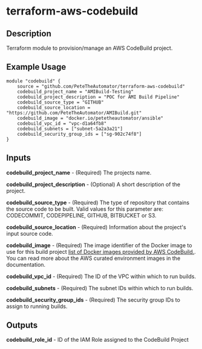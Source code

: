 terraform-aws-codebuild
=======================

Description
-----------

Terraform module to provision/manage an AWS CodeBuild project.


Example Usage
-------------

```
module "codebuild" {
    source = "github.com/PeteTheAutomator/terraform-aws-codebuild"
    codebuild_project_name = "AMIBuild-Testing"
    codebuild_project_description = "POC for AMI Build Pipeline"
    codebuild_source_type = "GITHUB"
    codebuild_source_location = "https://github.com/PeteTheAutomator/AMIBuild.git"
    codebuild_image = "docker.io/petetheautomator/ansible"
    codebuild_vpc_id = "vpc-d1a64fb8"
    codebuild_subnets = ["subnet-5a2a3a21"]
    codebuild_security_group_ids = ["sg-902c74f8"]
}
```

Inputs
------

**codebuild_project_name** - (Required) The projects name.

**codebuild_project_description** - (Optional) A short description of the project.

**codebuild_source_type** - (Required) The type of repository that contains the source code to be built. Valid values for this parameter are: CODECOMMIT, CODEPIPELINE, GITHUB, BITBUCKET or S3.

**codebuild_source_location** - (Required) Information about the project's input source code.

**codebuild_image** -  (Required) The image identifier of the Docker image to use for this build project [list of Docker images provided by AWS CodeBuild.](https://docs.aws.amazon.com/codebuild/latest/userguide/build-env-ref-available.html). You can read more about the AWS curated environment images in the documentation.

**codebuild_vpc_id** - (Required) The ID of the VPC within which to run builds.

**codebuild_subnets** - (Required) The subnet IDs within which to run builds.

**codebuild_security_group_ids** - (Required) The security group IDs to assign to running builds.


Outputs
-------

**codebuild_role_id** - ID of the IAM Role assigned to the CodeBuild Project
